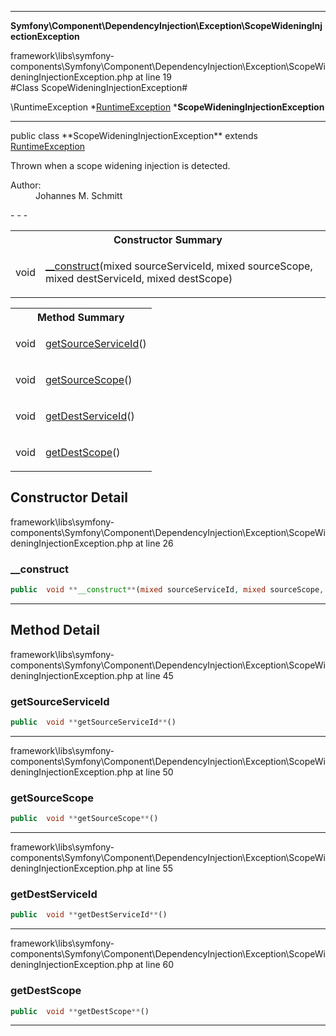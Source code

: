 - - -

**Symfony\Component\DependencyInjection\Exception\ScopeWideningInjectionException**
<div class="location">framework\libs\symfony-components\Symfony\Component\DependencyInjection\Exception\ScopeWideningInjectionException.php at line 19</div>
#Class ScopeWideningInjectionException#

\RuntimeException
*<a href="https://github.com/JeyDotC/Hirudo-docs/blob/master/symfony/component/dependencyinjection/exception/runtimeexception.html">RuntimeException</a>
        ***ScopeWideningInjectionException**


- - -

<p class="signature">public  class **ScopeWideningInjectionException**
extends <a href="https://github.com/JeyDotC/Hirudo-docs/blob/master/symfony/component/dependencyinjection/exception/runtimeexception.html">RuntimeException</a>

</p>

<div class="comment" id="overview_description"><p>Thrown when a scope widening injection is detected.</p></div>

<dl>
<dt>Author:</dt>
<dd>Johannes M. Schmitt <schmittjoh@gmail.com></dd>
</dl>
- - -

<table id="summary_constructor">
<tr><th colspan="2">Constructor Summary</th></tr>
<tr>
<td class="type"> void</td>
<td class="description"><p class="name"><a href="#__construct">__construct</a>(mixed sourceServiceId, mixed sourceScope, mixed destServiceId, mixed destScope)</p></td>
</tr>
</table>

<table id="summary_method">
<tr><th colspan="2">Method Summary</th></tr>
<tr>
<td class="type"> void</td>
<td class="description"><p class="name"><a href="#getSourceServiceId">getSourceServiceId</a>()</p></td>
</tr>
<tr>
<td class="type"> void</td>
<td class="description"><p class="name"><a href="#getSourceScope">getSourceScope</a>()</p></td>
</tr>
<tr>
<td class="type"> void</td>
<td class="description"><p class="name"><a href="#getDestServiceId">getDestServiceId</a>()</p></td>
</tr>
<tr>
<td class="type"> void</td>
<td class="description"><p class="name"><a href="#getDestScope">getDestScope</a>()</p></td>
</tr>
</table>

<h2 id="detail_method">Constructor Detail</h2>
<div class="location">framework\libs\symfony-components\Symfony\Component\DependencyInjection\Exception\ScopeWideningInjectionException.php at line 26</div>
<h3 id="__construct()">__construct</h3>

```php
public  void **__construct**(mixed sourceServiceId, mixed sourceScope, mixed destServiceId, mixed destScope)
```
<div class="details">
</div>

- - -

<h2 id="detail_method">Method Detail</h2>
<div class="location">framework\libs\symfony-components\Symfony\Component\DependencyInjection\Exception\ScopeWideningInjectionException.php at line 45</div>
<h3 id="getSourceServiceId()">getSourceServiceId</h3>

```php
public  void **getSourceServiceId**()
```
<div class="details">
</div>

- - -

<div class="location">framework\libs\symfony-components\Symfony\Component\DependencyInjection\Exception\ScopeWideningInjectionException.php at line 50</div>
<h3 id="getSourceScope()">getSourceScope</h3>

```php
public  void **getSourceScope**()
```
<div class="details">
</div>

- - -

<div class="location">framework\libs\symfony-components\Symfony\Component\DependencyInjection\Exception\ScopeWideningInjectionException.php at line 55</div>
<h3 id="getDestServiceId()">getDestServiceId</h3>

```php
public  void **getDestServiceId**()
```
<div class="details">
</div>

- - -

<div class="location">framework\libs\symfony-components\Symfony\Component\DependencyInjection\Exception\ScopeWideningInjectionException.php at line 60</div>
<h3 id="getDestScope()">getDestScope</h3>

```php
public  void **getDestScope**()
```
<div class="details">
</div>

- - -

